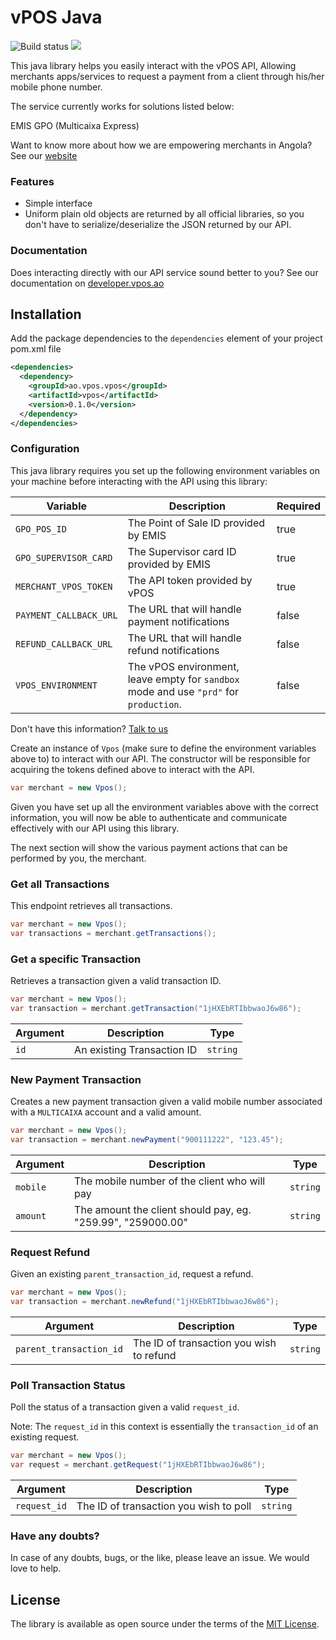 # vPOS Java

![Build status](https://github.com/nextbss/vpos-java/workflows/Deploy%20to%20Main%20Branch/badge.svg)
[![](https://img.shields.io/badge/nextbss-opensource-blue.svg)](https://www.nextbss.co.ao)

This java library helps you easily interact with the vPOS API,
Allowing merchants apps/services to request a payment from a client through his/her mobile phone number.

The service currently works for solutions listed below:

EMIS GPO (Multicaixa Express)

Want to know more about how we are empowering merchants in Angola? See our [website](https://vpos.ao)

### Features
- Simple interface
- Uniform plain old objects are returned by all official libraries, so you don't have
to serialize/deserialize the JSON returned by our API.

### Documentation
Does interacting directly with our API service sound better to you? 
See our documentation on [developer.vpos.ao](https://developer.vpos.ao)

## Installation
Add the package dependencies to the `dependencies` element of your project pom.xml file
```xml
<dependencies>
  <dependency>
    <groupId>ao.vpos.vpos</groupId>
    <artifactId>vpos</artifactId>
    <version>0.1.0</version>
  </dependency>
</dependencies>
```

### Configuration
This java library requires you set up the following environment variables on your machine before
interacting with the API using this library:

| Variable | Description | Required |
| --- | --- | --- |
| `GPO_POS_ID` | The Point of Sale ID provided by EMIS | true |
| `GPO_SUPERVISOR_CARD` | The Supervisor card ID provided by EMIS | true |
| `MERCHANT_VPOS_TOKEN` | The API token provided by vPOS | true |
| `PAYMENT_CALLBACK_URL` | The URL that will handle payment notifications | false |
| `REFUND_CALLBACK_URL` | The URL that will handle refund notifications | false |
| `VPOS_ENVIRONMENT` | The vPOS environment, leave empty for `sandbox` mode and use `"prd"` for `production`.  | false |

Don't have this information? [Talk to us](suporte@vpos.ao)

Create an instance of `Vpos` (make sure to define the environment variables above to) to interact with our API. 
The constructor will be responsible for acquiring the tokens defined above to interact with the API. 
```java
var merchant = new Vpos();
```

Given you have set up all the environment variables above with the correct information, you will now
be able to authenticate and communicate effectively with our API using this library. 

The next section will show the various payment actions that can be performed by you, the merchant.

### Get all Transactions
This endpoint retrieves all transactions.

```java
var merchant = new Vpos();
var transactions = merchant.getTransactions();
```

### Get a specific Transaction
Retrieves a transaction given a valid transaction ID.


```java
var merchant = new Vpos();
var transaction = merchant.getTransaction("1jHXEbRTIbbwaoJ6w86");
```

| Argument | Description | Type |
| --- | --- | --- |
| `id` | An existing Transaction ID | `string`

### New Payment Transaction
Creates a new payment transaction given a valid mobile number associated with a `MULTICAIXA` account
and a valid amount.

```java
var merchant = new Vpos();
var transaction = merchant.newPayment("900111222", "123.45");
```

| Argument | Description | Type |
| --- | --- | --- |
| `mobile` | The mobile number of the client who will pay | `string`
| `amount` | The amount the client should pay, eg. "259.99", "259000.00" | `string`

### Request Refund
Given an existing `parent_transaction_id`, request a refund.

```java
var merchant = new Vpos();
var transaction = merchant.newRefund("1jHXEbRTIbbwaoJ6w86");
```

| Argument | Description | Type |
| --- | --- | --- |
| `parent_transaction_id` | The ID of transaction you wish to refund | `string`

### Poll Transaction Status
Poll the status of a transaction given a valid `request_id`. 

Note: The `request_id` in this context is essentially the `transaction_id` of an existing request. 

```java
var merchant = new Vpos();
var request = merchant.getRequest("1jHXEbRTIbbwaoJ6w86");
```

| Argument | Description | Type |
| --- | --- | --- |
| `request_id` | The ID of transaction you wish to poll | `string`


### Have any doubts?
In case of any doubts, bugs, or the like, please leave an issue. We would love to help.

License
----------------

The library is available as open source under the terms of the [MIT License](http://opensource.org/licenses/MIT).
